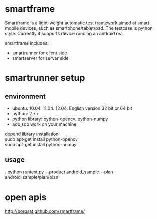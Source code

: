 smartframe
==========

Smartframe is a light-weight automatic test framework aimed at smart mobile devices, such as smartphone/tablet/pad.
The testcase is python style. Currently it supports device running an android os.

smartframe includes:	
* smartrunner for client side			
* smartserver for server side

smartrunner setup
=================
environment
-----------
* ubuntu: 10.04. 11.04. 12.04. English version 32 bit or 64 bit
* python: 2.7.x
* python library: python-opencv. python-numpy
* adb,sdb work on your machine

depend library installation:	
sudo apt-get install python-opencv	
sudo apt-get install python-numpy

usage	
-----
. python runtest.py --product android_sample --plan android_sample/plan/plan


open apis
==========

http://borqsat.github.com/smartframe/
